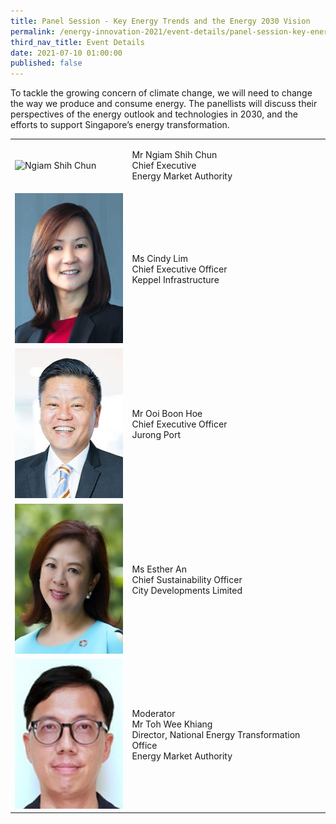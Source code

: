 ```yaml
---
title: Panel Session - Key Energy Trends and the Energy 2030 Vision
permalink: /energy-innovation-2021/event-details/panel-session-key-energy-trends-and-the-energy-2030-vision/
third_nav_title: Event Details
date: 2021-07-10 01:00:00
published: false
---
```

To tackle the growing concern of climate change, we will need to change the way we produce and consume energy. The panellists will discuss their perspectives of the energy outlook and technologies in 2030, and the efforts to support Singapore’s energy transformation.

<div class="speakers-tbl-container">
  <table>
    <tr>
	  <td><img src="/images/speakers/ngiam-shih-chun.png" alt="Ngiam Shih Chun" width="180" height="240" /></td>
	  <td>
	    <p><span class="speaker-name">Mr Ngiam Shih Chun</span><br>Chief Executive<br>Energy Market Authority</p>
	  </td>
	</tr>
	<tr>
	  <td><img src="/images/speakers/cindy-lim-cropped.jpg" alt="Cindy Lim" width="180" height="240" /></td>
	  <td>
	    <p><span class="speaker-name">Ms Cindy Lim</span><br>Chief Executive Officer<br>Keppel Infrastructure</p>
	  </td>
	</tr>
	<tr>
	  <td><img src="/images/speakers/ooi-boon-hoe.jpg" alt="Ooi Boon Hoe" width="180" height="240" /></td>
	  <td>
	    <p><span class="speaker-name">Mr Ooi Boon Hoe</span><br>Chief Executive Officer<br>Jurong Port</p>
	  </td>
	</tr>
	<tr>
	  <td><img src="/images/speakers/esther-an-cropped.jpg" alt="Esther An" width="180" height="240" /></td>
	  <td>
	    <p><span class="speaker-name">Ms Esther An</span><br>Chief Sustainability Officer<br>City Developments Limited</p>
	  </td>
	</tr>
	<tr>
	  <td><img src="/images/speakers/toh-wee-khiang.jpg" alt="Toh Wee Khiang" width="180" height="240" /></td>
	  <td>
	    <p><span class="moderator-text">Moderator</span><br><span class="speaker-name">Mr Toh Wee Khiang</span><br>Director, National Energy Transformation Office<br>Energy Market Authority</p>
	  </td>
	</tr>
  </table>
</div>
